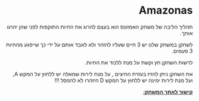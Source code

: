 
<div dir="rtl" lang="he">

# Amazonas
תהליך הליבה של משחק האמזונס הוא בעצם להרוג את החיות התוקפות לפני שהן יהרגו אותך.
  
לשחקן במשחק שלנו יש 3 חיים שעליו להזהר ולא לאבד אותם על ידי כך שייפגע מהחיות 3 פעמים.
  
לרשות השחקן חץ וקשת על מנת ללכוד את החיות.
  
את השחקן ניתן להזיז בעזרת החיצים , על מנת לירות שמאלה יש ללחוץ על המקש A, ועל מנת לירות ימינה יש ללחוץ על המקש D
היזהרו לא להפסל !!!

[**קישור לאתר המשחק**:](https://s-k-games.itch.io/amazonas) 




</div>
